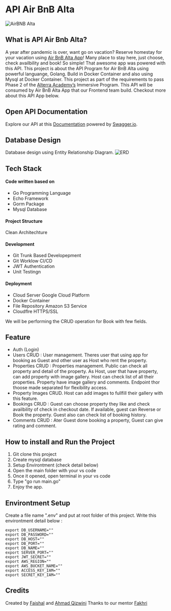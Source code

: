 # API Air BnB Alta

![AirBNB Alta](https://trialtestbucket.s3.amazonaws.com/profile/rAzuOVHDUfpVTw5UBPj1-sultan%20thumbnail.jpeg)

## What is API Air Bnb Alta?

A year after pandemic is over, want go on vacation? Reserve homestay for your vacation using [Air BnB Alta App](https://feproject3kel3-7j4c7hclm-airbbnb.vercel.app/user/myproperties)! Many place to stay here, just choose, check availbility and book! So simple! That awesome app was powered with this API.
This project is about the API Program for Air BnB Alta using powerful languange, Golang. Build in Docker Container and also using Mysql at Docker Container. This project as part of the requirements to pass Phase 2 of the [Alterra Academy’s](https://academy.alterra.id/) Immersive Program. This API will be consumed by Air BnB Alta App that our Frontend team build. Checkout more about this API App below.

## Open API Documentation

Explore our API at this [Documentation](https://app.swaggerhub.com/apis-docs/ACHMADQIZWINI4_1/GP3_Kelompok3/1.0.0) powered by [Swagger.io](https://swagger.io/).

## Database Design

Database design using Entity Relationship Diagram.
![ERD](https://raw.githubusercontent.com/Fase2-Project3-Group3/api-airbnb-alta/main/erd_api.jpg)

## Tech Stack

#### Code written based on

- Go Programming Language
- Echo Framework
- Gorm Package
- Mysql Database

#### Project Structure

Clean Architechture

#### Development

- Git Trunk Based Developepment
- Git Worklow CI/CD
- JWT Authentication
- Unit Testingn

#### Deployment

- Cloud Server Google Cloud Platform
- Docker Container
- File Repository Amazon S3 Service
- Cloudflre HTTPS/SSL

We will be performing the CRUD operation for Book with few fields.

## Feature

- Auth (Login)
- Users CRUD : User management. Theres user that using app for booking as Guest and other user as Host who rent the property.
- Properties CRUD : Properties management. Public can check all property and detail of the property. As Host, user that have property, can add property with image gallery. Host can check list of all their properties. Property have image gallery and comments. Endpoint thor thoose made separated for flexibility access.
- Property Images CRUD. Host can add images to fullfill their gallery with this feature.
- Bookings CRUD : Guest can choose property they like and check availbility of check in checkout date. If available, guest can Reverse or Book the property. Guest also can check list of booking history.
- Comments CRUD : Ater Guest done booking a property, Guest can give rating and comment.

## How to install and Run the Project

1.  Git clone this project
2.  Create mysql database
3.  Setup Environtment (check detail below)
4.  Open the main folder with your vs code
5.  Once it opened, open terminal in your vs code
6.  Type "go run main.go"
7.  Enjoy the app.

## Environtment Setup

Create a file name ".env" and put at root folder of this project. Write this environtment detail below :

```
export DB_USERNAME=""
export DB_PASSWORD=""
export DB_HOST=""
export DB_PORT=""
export DB_NAME=""
export SERVER_PORT=""
export JWT_SECRET=""
export AWS_REGION=""
export AWS_BUCKET_NAME=""
export ACCESS_KEY_IAM=""
export SECRET_KEY_IAM=""
```

## Credits

Created by [Faishal](https://github.com/mfaishal882) and [Ahmad Qizwini](https://github.com/Achmadqizwini/)
Thanks to our mentor [Fakhri](https://github.com/iffakhry)
